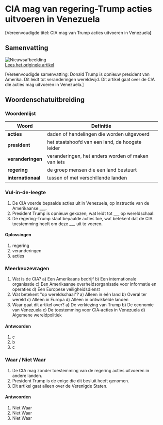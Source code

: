 # CIA mag van regering-Trump acties uitvoeren in Venezuela

[Vereenvoudigde titel: CIA mag van Trump acties uitvoeren in Venezuela]

## Samenvatting

![Nieuwsafbeelding](https://prod-img.standaard.be/public/nieuws/o7m6ou-venezuelan-president-nicolas-maduro-attends-indigenous-resistance-day-event-in-caracas/alternates/BASE_SIXTEEN_NINE/Venezuelan%20president%20Nicolas%20Maduro%20attends%20Indigenous%20Resistance%20Day%20event%20in%20Caracas)   
[Lees het originele artikel](https://www.standaard.be/buitenland/cia-mag-van-regering-trump-acties-uitvoeren-in-venezuela/35131945.html)

[Vereenvoudigde samenvatting: Donald Trump is opnieuw president van Amerika. Dit leidt tot veranderingen wereldwijd. Dit artikel gaat over de CIA die acties mag uitvoeren in Venezuela.]

## Woordenschatuitbreiding

### Woordenlijst

| Woord | Definitie |
|-------|-----------|
| **acties** | daden of handelingen die worden uitgevoerd |
| **president** | het staatshoofd van een land, de hoogste leider |
| **veranderingen** | veranderingen, het anders worden of maken van iets |
| **regering** | de groep mensen die een land bestuurt |
| **internationaal** | tussen of met verschillende landen |

### Vul-in-de-leegte
1. De CIA voerde bepaalde acties uit in Venezuela, op instructie van de Amerikaanse ___.
2. President Trump is opnieuw gekozen, wat leidt tot ___ op wereldschaal.
3. De regering-Trump staat bepaalde acties toe, wat betekent dat de CIA toestemming heeft om deze ___ uit te voeren.
#### Oplossingen
1. regering
2. veranderingen
3. acties

### Meerkeuzevragen
1. Wat is de CIA?
a) Een Amerikaans bedrijf
b) Een internationale organisatie
c) Een Amerikaanse overheidsorganisatie voor informatie en operaties
d) Een Europese veiligheidsdienst
2. Wat betekent "op wereldschaal"?
a) Alleen in één land
b) Overal ter wereld
c) Alleen in Europa
d) Alleen in ontwikkelde landen
3. Waar gaat dit artikel over?
a) De verkiezing van Trump
b) De economie van Venezuela
c) De toestemming voor CIA-acties in Venezuela
d) Algemene wereldpolitiek
#### Antwoorden
1. c
2. b
3. c

### Waar / Niet Waar
1. De CIA mag zonder toestemming van de regering acties uitvoeren in andere landen.
2. President Trump is de enige die dit besluit heeft genomen.
3. Dit artikel gaat alleen over de Verenigde Staten.
#### Antwoorden
1. Niet Waar
2. Niet Waar
3. Niet Waar